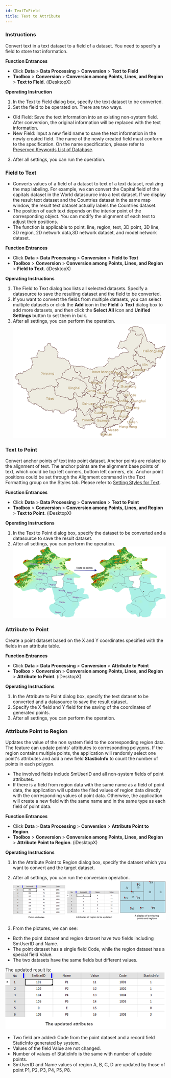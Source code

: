 ```yaml
---
id: TextToField
title: Text to Attribute
---
```

### Instructions

Convert text in a text dataset to a field of a dataset. You need to specify a field to store text information.

**Function Entrances**

* Click **Data** > **Data Processing** > **Conversion** > **Text to Field**
* **Toolbox** > **Conversion** > **Conversion among Points, Lines, and Region** > **Text to Field**. (iDesktopX) 

**Operating Instruction**

1. In the Text to Field dialog box, specify the text dataset to be converted.
2. Set the field to be operated on. There are two ways. 
  * Old Field: Save the text information into an existing non-system field. After conversion, the original information will be replaced with the text information. 
  * New Field: Input a new field name to save the text information in the newly created field. The name of the newly created field must conform to the specification. On the name specification, please refer to [Preserved Keywords List of Database](../DataManagement/DatabaseKeyWords). 
3. After all settings, you can run the operation.

### Field to Text

* Converts values of a field of a dataset to text of a text dataset, realizing the map labeling. For example, we can convert the Capital field of the capitals dataset in the World datasource into a text dataset. If we display the result text dataset and the Countries dataset in the same map window, the result text dataset actually labels the Countries dataset.
* The position of each text depends on the interior point of the corresponding object. You can modify the alignment of each text to adjust their positions.
* The function is applicable to point, line, region, text, 3D point, 3D line, 3D region, 2D network data,3D network dataset, and model network dataset.

**Function Entrances**

* Click **Data** > **Data Processing** > **Conversion** > **Field to Text**
* **Toolbox** > **Conversion** > **Conversion among Points, Lines, and Region** > **Field to Text**. (iDesktopX) 

**Operating Instructions**

1. The Field to Text dialog box lists all selected datasets. Specify a datasource to save the resulting dataset and the field to be converted.
2. If you want to convert the fields from multiple datasets, you can select multiple datasets or click the **Add** icon in the **Field -> Text** dialog box to add more datasets, and then click the **Select All** icon and **Unified Settings** button to set them in bulk.
3. After all settings, you can perform the operation.<br/>
![](img/FieldToText.png)  

  
### Text to Point

Convert anchor points of text into point dataset. Anchor points are related to the alignment of text. The anchor points are the alignment base points of text, which could be top left corners, bottom left corners, etc. Anchor point positions could be set through the Alignment command in the Text Formatting group on the Styles tab. Please refer to [Setting Styles for Text](../../Layout/SettingStyle/TextStylegroup).

**Function Entrances**

* Click **Data** > **Data Processing** > **Conversion** > **Text to Point**
* **Toolbox** > **Conversion** > **Conversion among Points, Lines, and Region** > **Text to Point**. (iDesktopX) 

**Operating Instructions**

1. In the Text to Point dialog box, specify the dataset to be converted and a datasource to save the result dataset.
2. After all settings, you can perform the operation.<br/>
![](img/TextToPoint.png)  

  
### Attribute to Point

Create a point dataset based on the X and Y coordinates specified with the fields in an attribute table.

**Function Entrances**

* Click **Data** > **Data Processing** > **Conversion** > **Attribute to Point**
* **Toolbox** > **Conversion** > **Conversion among Points, Lines, and Region** > **Attribute to Point**. (iDesktopX) 

**Operating Instructions**

1. In the Attribute to Point dialog box, specify the text dataset to be converted and a datasource to save the result dataset.
2. Specify the X field and Y field for the saving of the coordinates of generated points.
3. After all settings, you can perform the operation.

### Attribute Point to Region

Updates the value of the non system field to the corresponding region data. The feature can update points' attributes to corresponding polygons. If the region contains multiple points, the application will randomly select one point's attributes and add a new field **StasticInfo** to count the number of points in each polygon.

* The involved fields include SmUserID and all non-system fields of point attributes.
* If there is a field from region data with the same name as a field of point data, the application will update the filed values of region data directly with the corresponding values of point data. Otherwise, the application will create a new field with the same name and in the same type as each field of point data.

**Function Entrances**

* Click **Data** > **Data Processing** > **Conversion** > **Attribute Point to Region**.
* **Toolbox** > **Conversion** > **Conversion among Points, Lines, and Region** > **Attribute Point to Region**. (iDesktopX) 

**Operating Instructions**

1. In the Attribute Point to Region dialog box, specify the dataset which you want to convert and the target dataset.
2. After all settings, you can run the conversion operation.
![](img/AttriPointRegion.png)  

3. From the pictures, we can see: 
  * Both the point dataset and region dataset have two fields including SmUserID and Name.
  * The point dataset has a single field Code, while the region dataset has a special field Value.
  * The two datasets have the same fields but different values.

The updated result is:  <br/>![](img/AttriResult.png)  
 
  * Two field are added: Code from the point dataset and a record field StaticInfo generated by system.
  * Values of the field Value are not changed.
  * Number of values of StaticInfo is the same with number of update points.
  * SmUserID and Name values of region A, B, C, D are updated by those of point P1, P2, P3, P4, P5, P8.


